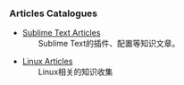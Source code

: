 ### Articles Catalogues

- [Sublime Text Articles](sublime-text/index.md)  
    　　Sublime Text的插件、配置等知识文章。

- [Linux Articles](linux/index.md)  
    　　Linux相关的知识收集
